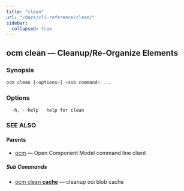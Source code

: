```yaml
---
title: "clean"
url: "/docs/cli-reference/clean/"
sidebar:
  collapsed: true
---
```


## ocm clean &mdash; Cleanup/Re-Organize Elements

### Synopsis

```bash
ocm clean [<options>] <sub command> ...
```

### Options

```text
  -h, --help   help for clean
```

### SEE ALSO

#### Parents

* [ocm](ocm.md)	 &mdash; Open Component Model command line client


##### Sub Commands

* [ocm clean <b>cache</b>](ocm_clean_cache.md)	 &mdash; cleanup oci blob cache

